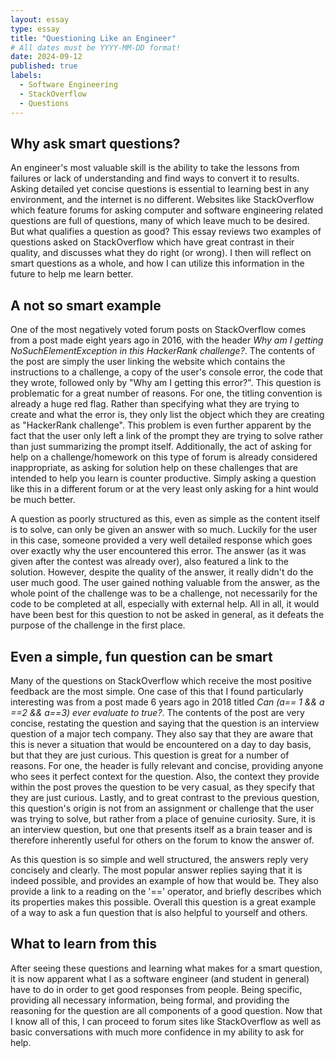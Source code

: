 ```yaml
---
layout: essay
type: essay
title: "Questioning Like an Engineer"
# All dates must be YYYY-MM-DD format!
date: 2024-09-12
published: true
labels:
  - Software Engineering
  - StackOverflow
  - Questions
---
```

## Why ask smart questions?
  An engineer's most valuable skill is the ability to take the lessons from failures or lack of understanding and find ways to convert it to results. Asking detailed yet concise questions is essential to learning best in any environment, and the internet is no different. Websites like StackOverflow which feature forums for asking computer and software engineering related questions are full of questions, many of which leave much to be desired. But what qualifies a question as good? This essay reviews two examples of questions asked on StackOverflow which have great contrast in their quality, and discusses what they do right (or wrong). I then will reflect on smart questions as a whole, and how I can utilize this information in the future to help me learn better. 

## A not so smart example
  One of the most negatively voted forum posts on StackOverflow comes from a post made eight years ago in 2016, with the header *Why am I getting NoSuchElementException in this HackerRank challenge?*. The contents of the post are simply the user linking the website which contains the instructions to a challenge, a copy of the user's console error, the code that they wrote, followed only by "Why am I getting this error?". This question is problematic for a great number of reasons. For one, the titling convention is already a huge red flag. Rather than specifying what they are trying to create and what the error is, they only list the object which they are creating as "HackerRank challenge". This problem is even further apparent by the fact that the user only left a link of the prompt they are trying to solve rather than just summarizing the prompt itself. Additionally, the act of asking for help on a challenge/homework on this type of forum is already considered inappropriate, as asking for solution help on these challenges that are intended to help you learn is counter productive. Simply asking a question like this in a different forum or at the very least only asking for a hint would be much better. 

  A question as poorly structured as this, even as simple as the content itself is to solve, can only be given an answer with so much. Luckily for the user in this case, someone provided a very well detailed response which goes over exactly why the user encountered this error. The answer (as it was given after the contest was already over), also featured a link to the solution. However, despite the quality of the answer, it really didn't do the user much good. The user gained nothing valuable from the answer, as the whole point of the challenge was to be a challenge, not necessarily for the code to be completed at all, especially with external help. All in all, it would have been best for this question to not be asked in general, as it defeats the purpose of the challenge in the first place. 

## Even a simple, fun question can be smart
  Many of the questions on StackOverflow which receive the most positive feedback are the most simple. One case of this that I found particularly interesting was from a post made 6 years ago in 2018 titled *Can (a== 1 && a ==2 && a==3) ever evaluate to true?*. The contents of the post are very concise, restating the question and saying that the question is an interview question of a major tech company. They also say that they are aware that this is never a situation that would be encountered on a day to day basis, but that they are just curious. This question is great for a number of reasons. For one, the header is fully relevant and concise, providing anyone who sees it perfect context for the question. Also, the context they provide within the post proves the question to be very casual, as they specify that they are just curious. Lastly, and to great contrast to the previous question, this question's origin is not from an assignment or challenge that the user was trying to solve, but rather from a place of genuine curiosity. Sure, it is an interview question, but one that presents itself as a brain teaser and is therefore inherently useful for others on the forum to know the answer of. 

  As this question is so simple and well structured, the answers reply very concisely and clearly. The most popular answer replies saying that it is indeed possible, and provides an example of how that would be. They also provide a link to a reading on the '==' operator, and briefly describes which its properties makes this possible. Overall this question is a great example of a way to ask a fun question that is also helpful to yourself and others. 

## What to learn from this
  After seeing these questions and learning what makes for a smart question, it is now apparent what I as a software engineer (and student in general) have to do in order to get good responses from people. Being specific, providing all necessary information, being formal, and providing the reasoning for the question are all components of a good question. Now that I know all of this, I can proceed to forum sites like StackOverflow as well as basic conversations with much more confidence in my ability to ask for help.
  
 
